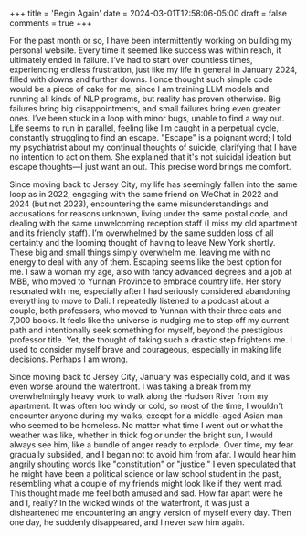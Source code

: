 +++
title = 'Begin Again'
date = 2024-03-01T12:58:06-05:00
draft = false
comments = true
+++

For the past month or so, I have been intermittently working on building my personal website. Every time it seemed like success was within reach, it ultimately ended in failure. I’ve had to start over countless times, experiencing endless frustration, just like my life in general in January 2024, filled with downs and further downs. I once thought such simple code would be a piece of cake for me, since I am training LLM models and running all kinds of NLP programs, but reality has proven otherwise. Big failures bring big disappointments, and small failures bring even greater ones. I’ve been stuck in a loop with minor bugs, unable to find a way out. Life seems to run in parallel, feeling like I’m caught in a perpetual cycle, constantly struggling to find an escape. "Escape" is a poignant word; I told my psychiatrist about my continual thoughts of suicide, clarifying that I have no intention to act on them. She explained that it's not suicidal ideation but escape thoughts—I just want an out. This precise word brings me comfort.

Since moving back to Jersey City, my life has seemingly fallen into the same loop as in 2022, engaging with the same friend on WeChat in 2022 and 2024 (but not 2023), encountering the same misunderstandings and accusations for reasons unknown, living under the same postal code, and dealing with the same unwelcoming reception staff (I miss my old apartment and its friendly staff). I’m overwhelmed by the same sudden loss of all certainty and the looming thought of having to leave New York shortly. These big and small things simply overwhelm me, leaving me with no energy to deal with any of them. Escaping seems like the best option for me. I saw a woman my age, also with fancy advanced degrees and a job at MBB, who moved to Yunnan Province to embrace country life. Her story resonated with me, especially after I had seriously considered abandoning everything to move to Dali. I repeatedly listened to a podcast about a couple, both professors, who moved to Yunnan with their three cats and 7,000 books. It feels like the universe is nudging me to step off my current path and intentionally seek something for myself, beyond the prestigious professor title. Yet, the thought of taking such a drastic step frightens me. I used to consider myself brave and courageous, especially in making life decisions. Perhaps I am wrong.

Since moving back to Jersey City, January was especially cold, and it was even worse around the waterfront. I was taking a break from my overwhelmingly heavy work to walk along the Hudson River from my apartment. It was often too windy or cold, so most of the time, I wouldn't encounter anyone during my walks, except for a middle-aged Asian man who seemed to be homeless. No matter what time I went out or what the weather was like, whether in thick fog or under the bright sun, I would always see him, like a bundle of anger ready to explode. Over time, my fear gradually subsided, and I began not to avoid him from afar. I would hear him angrily shouting words like "constitution" or "justice." I even speculated that he might have been a political science or law school student in the past, resembling what a couple of my friends might look like if they went mad. This thought made me feel both amused and sad. How far apart were he and I, really? In the wicked winds of the waterfront, it was just a disheartened me encountering an angry version of myself every day. Then one day, he suddenly disappeared, and I never saw him again.

